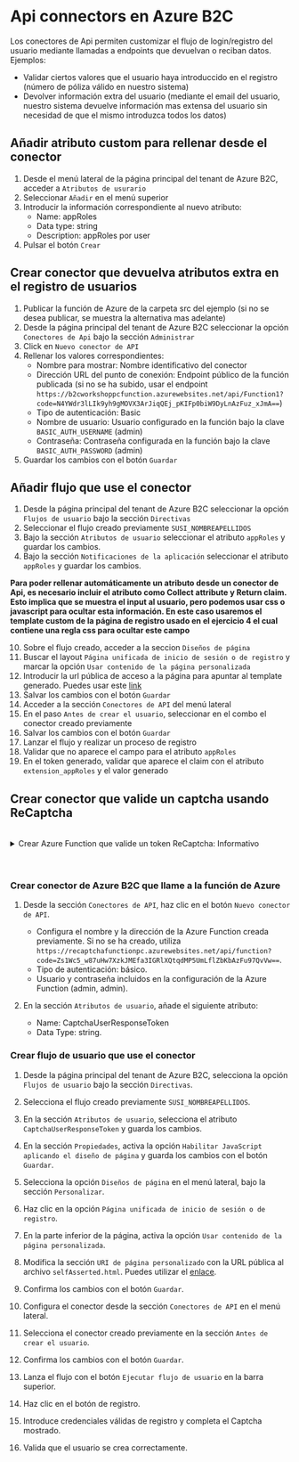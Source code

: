 # Api connectors en Azure B2C

Los conectores de Api permiten customizar el flujo de login/registro del usuario mediante llamadas a endpoints que devuelvan o reciban datos. Ejemplos:
- Validar ciertos valores que el usuario haya introduccido en el registro (número de póliza válido en nuestro sistema)
- Devolver información extra del usuario (mediante el email del usuario, nuestro sistema devuelve información mas extensa del usuario sin necesidad de que el mismo introduzca todos los datos)

## Añadir atributo custom para rellenar desde el conector

1. Desde el menú lateral de la página principal del tenant de Azure B2C, acceder a `Atributos de usurario`
2. Seleccionar `Añadir` en el menú superior
3. Introducir la información correspondiente al nuevo atributo:
   - Name: appRoles
   - Data type: string
   - Description: appRoles por user
4. Pulsar el botón `Crear`

## Crear conector que devuelva atributos extra en el registro de usuarios

1. Publicar la función de Azure de la carpeta src del ejemplo (si no se desea publicar, se muestra la alternativa mas adelante)
2. Desde la página principal del tenant de Azure B2C seleccionar la opción `Conectores de Api` bajo la sección `Administrar`
3. Click en `Nuevo conector de API`
4. Rellenar los valores correspondientes:
   - Nombre para mostrar: Nombre identificativo del conector
   - Dirección URL del punto de conexión: Endpoint público de la función publicada (si no se ha subido, usar el endpoint `https://b2cworkshoppcfunction.azurewebsites.net/api/Function1?code=N4YWdr3lLIk9yh9gMOVX3ArJiqQEj_pKIFp0biW9DyLnAzFuz_xJmA==`)
   - Tipo de autenticación: Basic
   - Nombre de usuario: Usuario configurado en la función bajo la clave `BASIC_AUTH_USERNAME` (admin) 
   - Contraseña: Contraseña configurada en la función bajo la clave `BASIC_AUTH_PASSWORD` (admin)
5. Guardar los cambios con el botón `Guardar`


## Añadir flujo que use el conector

1. Desde la página principal del tenant de Azure B2C seleccionar la opción `Flujos de usuario` bajo la sección `Directivas`
2. Seleccionar el flujo creado previamente `SUSI_NOMBREAPELLIDOS`
3. Bajo la sección `Atributos de usuario` seleccionar el atributo `appRoles` y guardar los cambios.
4. Bajo la sección `Notificaciones de la aplicación` seleccionar el atributo `appRoles` y guardar los cambios.

**Para poder rellenar automáticamente un atributo desde un conector de Api, es necesario incluir el atributo como Collect attribute y Return claim. Esto implica que se muestra el input al usuario, pero podemos usar css o javascript para ocultar esta información. En este caso usaremos el template custom de la página de registro usado en el ejercicio 4 el cual contiene una regla css para ocultar este campo**

10. Sobre el flujo creado, acceder a la seccion `Diseños de página`
11. Buscar el layout `Página unificada de inicio de sesión o de registro` y marcar la opción `Usar contenido de la página personalizada`
12. Introducir la url pública de acceso a la página para apuntar al template generado. Puedes usar este [link](https://strworkshopb2c.blob.core.windows.net/main/susi.cshtml)
13. Salvar los cambios con el botón `Guardar`
14. Acceder a la sección `Conectores de API` del menú lateral
15. En el paso `Antes de crear el usuario`, seleccionar en el combo el conector creado previamente
16. Salvar los cambios con el botón `Guardar`
17. Lanzar el flujo y realizar un proceso de registro
18. Validar que no aparece el campo para el atributo `appRoles`
19. En el token generado, validar que aparece el claim con el atributo `extension_appRoles` y el valor generado

## Crear conector que valide un captcha usando ReCaptcha

<br>

<details>
   <summary>Crear Azure Function que valide un token ReCaptcha: Informativo</summary>
   <div class="description">

### Crear Azure Function que valide un token ReCaptcha

1. Con una cuenta de google, accede a la consola de administración y configura una aplicación para usar ReCaptcha v2: `https://ayudapanel.com/temas-ayuda/servicios-externos/google-recaptcha.html`

2. Sube todos los archivos de la carpeta `blobs` excepto el fichero `selfAsserted.html` y obtén los links de acceso a cada uno de ellos.

3. Modifica el fichero `selfAsserted.html` de la carpeta `blobs`:
   - Línea 16: Modifica la ruta de acceso al fichero `global.css` subido previamente.
   - Línea 31: Modifica la ruta de acceso al fichero `logo.png` subido previamente.
   - Línea 51: Modifica la clave del sitio por la creada en el paso 1. **IMPORTANTE: Introduce la clave pública, no la secreta**.

4. Sube el fichero `selfAsserted.html` al storage account. Si no tienes un storage account para subir los ficheros, puedes usar la url `https://strworkshopb2c.blob.core.windows.net/main/selfAsserted.html`.

6. Ejecuta el comando `npm install` en la carpeta de la función para instalar las dependencias.

7. Crea un zip con todo el contenido de la carpeta `function` (desde dentro de esa misma carpeta).

8. Publica la función incluida en la carpeta `function` en Azure. Para subirla utilizando un terminal, necesitas crear desde el portal de Azure una `Azure Function` de `Node` y sistema operativo `Windows`. Luego, en la máquina local, instala [Azure Functions Core Tools](https://learn.microsoft.com/en-us/azure/azure-functions/functions-run-local) y, desde un terminal, realiza las siguientes acciones:
   - az login: Introduce las credenciales correctas. Después de realizar el proceso de autenticación, se mostrarán todas las suscripciones asociadas a la cuenta. Identifica la suscripción correcta y anota su identificador (valor "id").
   - az account set --subscription "IDENTIFICADOR DE LA SUSCRIPCION"
   - az functionapp deployment source config-zip -g NOMBREGRUPORECURSOS -n NOMBREAZUREFUNCTION --src ZIPGENERADO.zip

9. En la sección `Configuration` de la Azure Function, añade las siguientes configuraciones:
   - B2C_EXTENSIONS_APP_ID: Identificador de la aplicación `b2c-extensions-app`. Para obtener el valor, desde el registro de aplicaciones, accede a `Todas las aplicaciones`. La aplicación ya estará creada de antemano. Copia el IdCliente y elimina los guiones.
   - BASIC_AUTH_USERNAME: Usuario usado en la configuración del conector de B2C, `admin`.
   - BASIC_AUTH_PASSWORD: Contraseña utilizada en la configuración del conector de B2C, `admin`.
   - CAPTCHA_SECRET_KEY: Clave secreta de ReCaptcha generada previamente.
   </div>
</details>

<br>
<br>

### Crear conector de Azure B2C que llame a la función de Azure

1. Desde la sección `Conectores de API`, haz clic en el botón `Nuevo conector de API`.
   - Configura el nombre y la dirección de la Azure Function creada previamente. Si no se ha creado, utiliza `https://recaptchafunctionpc.azurewebsites.net/api/function?code=Zs1Wc5_w87uHw7XzkJMEfa3IGRlXQtqdMP5UmLflZbKbAzFu97QvVw==`.
   - Tipo de autenticación: básico.
   - Usuario y contraseña incluidos en la configuración de la Azure Function (admin, admin).

2. En la sección `Atributos de usuario`, añade el siguiente atributo:
   - Name: CaptchaUserResponseToken
   - Data Type: string.

### Crear flujo de usuario que use el conector

1. Desde la página principal del tenant de Azure B2C, selecciona la opción `Flujos de usuario` bajo la sección `Directivas`.
2. Selecciona el flujo creado previamente `SUSI_NOMBREAPELLIDOS`.
3. En la sección `Atributos de usuario`, selecciona el atributo `CaptchaUserResponseToken` y guarda los cambios.

9. En la sección `Propiedades`, activa la opción `Habilitar JavaScript aplicando el diseño de página` y guarda los cambios con el botón `Guardar`.
10. Selecciona la opción `Diseños de página` en el menú lateral, bajo la sección `Personalizar`.
11. Haz clic en la opción `Página unificada de inicio de sesión o de registro`.
12. En la parte inferior de la página, activa la opción `Usar contenido de la página personalizada`.
13. Modifica la sección `URI de página personalizado` con la URL pública al archivo `selfAsserted.html`. Puedes utilizar el [enlace](https://strworkshopb2c.blob.core.windows.net/main/selfAsserted.html).
14. Confirma los cambios con el botón `Guardar`.
15. Configura el conector desde la sección `Conectores de API` en el menú lateral.
16. Selecciona el conector creado previamente en la sección `Antes de crear el usuario`.
17. Confirma los cambios con el botón `Guardar`.
18. Lanza el flujo con el botón `Ejecutar flujo de usuario` en la barra superior.
19. Haz clic en el botón de registro.
20. Introduce credenciales válidas de registro y completa el Captcha mostrado.
21. Valida que el usuario se crea correctamente.

